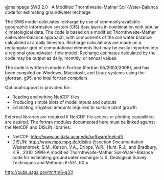 @mainpage SWB 2.0--A Modified Thornthwaite-Mather Soil-Water-Balance code for estimating groundwater recharge 

The SWB model calculates recharge by use of commonly available geographic information system
(GIS) data layers in combination with tabular climatological data. The code is based on a modified Thornthwaite-Mather
soil-water-balance approach, with components of the soil water balance calculated at a daily timestep. Recharge
calculations are made on a rectangular grid of computational elements that may be easily imported into a regional groundwater-
flow model. Recharge estimates calculated by the code may be output as daily, monthly, or annual values.

The code is written in modern Fortran (Fortran 95/2003/2008), and has been compiled on Windows, Macintosh, and Linux systems using the gfortran, g95, and Intel fortran compilers.

Optional support is provided for:
 - Reading and writing NetCDF files
 - Producing simple plots of model inputs and outputs
 - Estimating irrigation amounts required to sustain plant growth

External libraries are required if NetCDF file access or plotting capabilities are desired. The fortran modules documented here
must be linked against the NetCDF and DISLIN libraries:
 - NetCDF: http://www.unidata.ucar.edu/software/netcdf/
 - DISLIN: http://www.mps.mpg.de/dislin/
@section Documentation
 Westenbroek, S.M., Kelson, V.A., Dripps, W.R., Hunt, R.J., and Bradbury, K.R., 2010, SWB-A modified Thornthwaite-Mather Soil-Water-Balance code for estimating groundwater recharge: U.S. Geological Survey Techniques and Methods 6-A31, 60 p.

http://pubs.usgs.gov/tm/tm6-a31/
